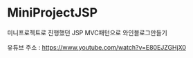 # MiniProjectJSP
미니프로젝트로 진행했던 JSP MVC패턴으로 와인블로그만들기

유튜브 주소 : https://www.youtube.com/watch?v=E80EJZGHjX0
